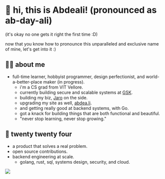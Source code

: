 # 👋 hi, this is Abdeali! (pronounced as ab-day-ali) 
(it's okay no one gets it right the first time :D)

now that you know how to pronounce this unparalleled and exclusive name of mine, let's get into it :)

## 👨‍🎨 about me
  - full-time learner, hobbyist programmer, design perfectionist, and world-a-better-place maker (in progress).
    - i'm a CS grad from VIT Vellore.
    - currently building secure and scalable systems at [GSK](https://www.gsk.com/en-gb/).
    - building my biz, [Jaro](https://www.jaro.li/) on the side.
    - upgrading my site as well, [abdea.li](https://abdea.li/).
    - and getting really good at backend systems, with Go.
    - got a knack for building things that are both functional and beautiful.
    - "never stop learning, never stop growing."

## 🎯 twenty twenty four    
- a product that solves a real problem.
- open source contributions.
- backend engineering at scale.
    - golang, rust, sql, systems design, security, and cloud.

![](https://komarev.com/ghpvc/?username=abdealijaroli&color=ff69b4)

